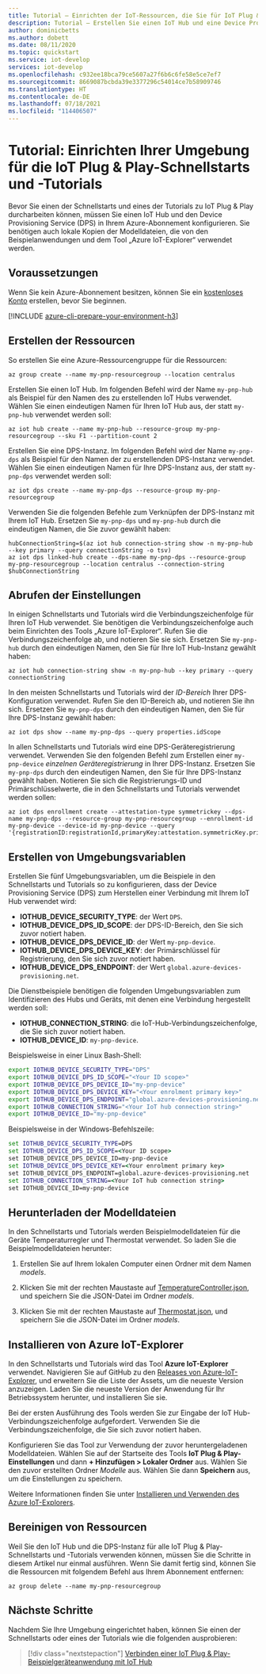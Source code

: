 ```yaml
---
title: Tutorial – Einrichten der IoT-Ressourcen, die Sie für IoT Plug & Play benötigen | Microsoft-Dokumentation
description: Tutorial – Erstellen Sie einen IoT Hub und eine Device Provisioning Service-Instanz zur Verwendung bei den IoT Plug & Play-Schnellstarts und -Tutorials.
author: dominicbetts
ms.author: dobett
ms.date: 08/11/2020
ms.topic: quickstart
ms.service: iot-develop
services: iot-develop
ms.openlocfilehash: c932ee18bca79ce5607a27f6b6c6fe58e5ce7ef7
ms.sourcegitcommit: 8669087bcbda39e3377296c54014ce7b58909746
ms.translationtype: HT
ms.contentlocale: de-DE
ms.lasthandoff: 07/18/2021
ms.locfileid: "114406507"
---
```

# <a name="tutorial-set-up-your-environment-for-the-iot-plug-and-play-quickstarts-and-tutorials"></a>Tutorial: Einrichten Ihrer Umgebung für die IoT Plug & Play-Schnellstarts und -Tutorials

Bevor Sie einen der Schnellstarts und eines der Tutorials zu IoT Plug & Play durcharbeiten können, müssen Sie einen IoT Hub und den Device Provisioning Service (DPS) in Ihrem Azure-Abonnement konfigurieren. Sie benötigen auch lokale Kopien der Modelldateien, die von den Beispielanwendungen und dem Tool „Azure IoT-Explorer“ verwendet werden.

## <a name="prerequisites"></a>Voraussetzungen

Wenn Sie kein Azure-Abonnement besitzen, können Sie ein [kostenloses Konto](https://azure.microsoft.com/free/?WT.mc_id=A261C142F) erstellen, bevor Sie beginnen.

[!INCLUDE [azure-cli-prepare-your-environment-h3](../../includes/azure-cli-prepare-your-environment-h3.md)]

## <a name="create-the-resources"></a>Erstellen der Ressourcen

So erstellen Sie eine Azure-Ressourcengruppe für die Ressourcen:

```azurecli-interactive
az group create --name my-pnp-resourcegroup --location centralus
```

Erstellen Sie einen IoT Hub. Im folgenden Befehl wird der Name `my-pnp-hub` als Beispiel für den Namen des zu erstellenden IoT Hubs verwendet. Wählen Sie einen eindeutigen Namen für Ihren IoT Hub aus, der statt `my-pnp-hub` verwendet werden soll:

```azurecli-interactive
az iot hub create --name my-pnp-hub --resource-group my-pnp-resourcegroup --sku F1 --partition-count 2
```

Erstellen Sie eine DPS-Instanz. Im folgenden Befehl wird der Name `my-pnp-dps` als Beispiel für den Namen der zu erstellenden DPS-Instanz verwendet. Wählen Sie einen eindeutigen Namen für Ihre DPS-Instanz aus, der statt `my-pnp-dps` verwendet werden soll:

```azurecli-interactive
az iot dps create --name my-pnp-dps --resource-group my-pnp-resourcegroup
```

Verwenden Sie die folgenden Befehle zum Verknüpfen der DPS-Instanz mit Ihrem IoT Hub. Ersetzen Sie `my-pnp-dps` und `my-pnp-hub` durch die eindeutigen Namen, die Sie zuvor gewählt haben:

```azurecli-interactive
hubConnectionString=$(az iot hub connection-string show -n my-pnp-hub --key primary --query connectionString -o tsv)
az iot dps linked-hub create --dps-name my-pnp-dps --resource-group my-pnp-resourcegroup --location centralus --connection-string $hubConnectionString
```

## <a name="retrieve-the-settings"></a>Abrufen der Einstellungen

In einigen Schnellstarts und Tutorials wird die Verbindungszeichenfolge für Ihren IoT Hub verwendet. Sie benötigen die Verbindungszeichenfolge auch beim Einrichten des Tools „Azure IoT-Explorer“. Rufen Sie die Verbindungszeichenfolge ab, und notieren Sie sie sich. Ersetzen Sie `my-pnp-hub` durch den eindeutigen Namen, den Sie für Ihre IoT Hub-Instanz gewählt haben:

```azurecli-interactive
az iot hub connection-string show -n my-pnp-hub --key primary --query connectionString
```

In den meisten Schnellstarts und Tutorials wird der *ID-Bereich* Ihrer DPS-Konfiguration verwendet. Rufen Sie den ID-Bereich ab, und notieren Sie ihn sich. Ersetzen Sie `my-pnp-dps` durch den eindeutigen Namen, den Sie für Ihre DPS-Instanz gewählt haben:

```azurecli-interactive
az iot dps show --name my-pnp-dps --query properties.idScope
```

In allen Schnellstarts und Tutorials wird eine DPS-Geräteregistrierung verwendet. Verwenden Sie den folgenden Befehl zum Erstellen einer `my-pnp-device` *einzelnen Geräteregistrierung* in Ihrer DPS-Instanz. Ersetzen Sie `my-pnp-dps` durch den eindeutigen Namen, den Sie für Ihre DPS-Instanz gewählt haben. Notieren Sie sich die Registrierungs-ID und Primärschlüsselwerte, die in den Schnellstarts und Tutorials verwendet werden sollen:

```azurecli-interactive
az iot dps enrollment create --attestation-type symmetrickey --dps-name my-pnp-dps --resource-group my-pnp-resourcegroup --enrollment-id my-pnp-device --device-id my-pnp-device --query '{registrationID:registrationId,primaryKey:attestation.symmetricKey.primaryKey}'
```

## <a name="create-environment-variables"></a>Erstellen von Umgebungsvariablen

Erstellen Sie fünf Umgebungsvariablen, um die Beispiele in den Schnellstarts und Tutorials so zu konfigurieren, dass der Device Provisioning Service (DPS) zum Herstellen einer Verbindung mit Ihrem IoT Hub verwendet wird:

* **IOTHUB_DEVICE_SECURITY_TYPE**: der Wert `DPS`.
* **IOTHUB_DEVICE_DPS_ID_SCOPE**: der DPS-ID-Bereich, den Sie sich zuvor notiert haben.
* **IOTHUB_DEVICE_DPS_DEVICE_ID**: der Wert `my-pnp-device`.
* **IOTHUB_DEVICE_DPS_DEVICE_KEY**: der Primärschlüssel für Registrierung, den Sie sich zuvor notiert haben.
* **IOTHUB_DEVICE_DPS_ENDPOINT**: der Wert `global.azure-devices-provisioning.net`.

Die Dienstbeispiele benötigen die folgenden Umgebungsvariablen zum Identifizieren des Hubs und Geräts, mit denen eine Verbindung hergestellt werden soll:

* **IOTHUB_CONNECTION_STRING**: die IoT-Hub-Verbindungszeichenfolge, die Sie sich zuvor notiert haben.
* **IOTHUB_DEVICE_ID**: `my-pnp-device`.

Beispielsweise in einer Linux Bash-Shell:

```bash
export IOTHUB_DEVICE_SECURITY_TYPE="DPS"
export IOTHUB_DEVICE_DPS_ID_SCOPE="<Your ID scope>"
export IOTHUB_DEVICE_DPS_DEVICE_ID="my-pnp-device"
export IOTHUB_DEVICE_DPS_DEVICE_KEY="<Your enrolment primary key>"
export IOTHUB_DEVICE_DPS_ENDPOINT="global.azure-devices-provisioning.net"
export IOTHUB_CONNECTION_STRING="<Your IoT hub connection string>"
export IOTHUB_DEVICE_ID="my-pnp-device"
```

Beispielsweise in der Windows-Befehlszeile:

```cmd
set IOTHUB_DEVICE_SECURITY_TYPE=DPS
set IOTHUB_DEVICE_DPS_ID_SCOPE=<Your ID scope>
set IOTHUB_DEVICE_DPS_DEVICE_ID=my-pnp-device
set IOTHUB_DEVICE_DPS_DEVICE_KEY=<Your enrolment primary key>
set IOTHUB_DEVICE_DPS_ENDPOINT=global.azure-devices-provisioning.net
set IOTHUB_CONNECTION_STRING=<Your IoT hub connection string>
set IOTHUB_DEVICE_ID=my-pnp-device
```

## <a name="download-the-model-files"></a>Herunterladen der Modelldateien

In den Schnellstarts und Tutorials werden Beispielmodelldateien für die Geräte Temperaturregler und Thermostat verwendet. So laden Sie die Beispielmodelldateien herunter:

1. Erstellen Sie auf Ihrem lokalen Computer einen Ordner mit dem Namen *models*.

1. Klicken Sie mit der rechten Maustaste auf [TemperatureController.json](https://raw.githubusercontent.com/Azure/opendigitaltwins-dtdl/master/DTDL/v2/samples/TemperatureController.json), und speichern Sie die JSON-Datei im Ordner *models*.

1. Klicken Sie mit der rechten Maustaste auf [Thermostat.json](https://raw.githubusercontent.com/Azure/opendigitaltwins-dtdl/master/DTDL/v2/samples/Thermostat.json), und speichern Sie die JSON-Datei im Ordner *models*.

## <a name="install-the-azure-iot-explorer"></a>Installieren von Azure IoT-Explorer

In den Schnellstarts und Tutorials wird das Tool **Azure IoT-Explorer** verwendet. Navigieren Sie auf GitHub zu den [Releases von Azure-IoT-Explorer](https://github.com/Azure/azure-iot-explorer/releases), und erweitern Sie die Liste der Assets, um die neueste Version anzuzeigen. Laden Sie die neueste Version der Anwendung für Ihr Betriebssystem herunter, und installieren Sie sie.

Bei der ersten Ausführung des Tools werden Sie zur Eingabe der IoT Hub-Verbindungszeichenfolge aufgefordert. Verwenden Sie die Verbindungszeichenfolge, die Sie sich zuvor notiert haben.

Konfigurieren Sie das Tool zur Verwendung der zuvor heruntergeladenen Modelldateien. Wählen Sie auf der Startseite des Tools **IoT Plug & Play-Einstellungen** und dann **+ Hinzufügen > Lokaler Ordner** aus. Wählen Sie den zuvor erstellten Ordner *Modelle* aus. Wählen Sie dann **Speichern** aus, um die Einstellungen zu speichern.

Weitere Informationen finden Sie unter [Installieren und Verwenden des Azure IoT-Explorers](../iot-fundamentals/howto-use-iot-explorer.md).

## <a name="clean-up-resources"></a>Bereinigen von Ressourcen

Weil Sie den IoT Hub und die DPS-Instanz für alle IoT Plug & Play-Schnellstarts und -Tutorials verwenden können, müssen Sie die Schritte in diesem Artikel nur einmal ausführen. Wenn Sie damit fertig sind, können Sie die Ressourcen mit folgendem Befehl aus Ihrem Abonnement entfernen:

```azurecli-interactive
az group delete --name my-pnp-resourcegroup
```

## <a name="next-steps"></a>Nächste Schritte

Nachdem Sie Ihre Umgebung eingerichtet haben, können Sie einen der Schnellstarts oder eines der Tutorials wie die folgenden ausprobieren:

> [!div class="nextstepaction"]
> [Verbinden einer IoT Plug & Play-Beispielgeräteanwendung mit IoT Hub](tutorial-connect-device.md)
